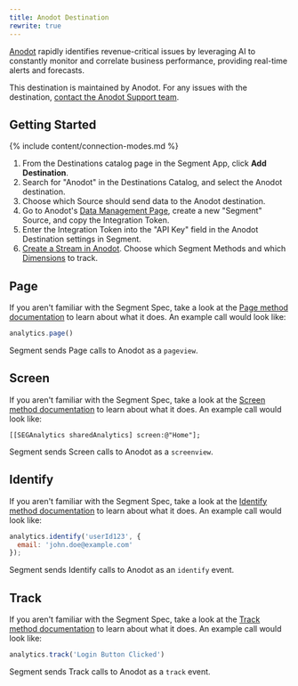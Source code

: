 ```yaml
---
title: Anodot Destination
rewrite: true
---
```

[Anodot](https://www.anodot.com/?utm_source=segmentio&utm_medium=docs&utm_campaign=partners) rapidly identifies revenue-critical issues by leveraging AI to constantly monitor and correlate business performance, providing real-time alerts and forecasts.

This destination is maintained by Anodot. For any issues with the destination, [contact the Anodot Support team](mailto:support@anodot.com).

## Getting Started

{% include content/connection-modes.md %}

1. From the Destinations catalog page in the Segment App, click **Add Destination**.
2. Search for "Anodot" in the Destinations Catalog, and select the Anodot destination.
3. Choose which Source should send data to the Anodot destination.
4. Go to Anodot's [Data Management Page](https://app.anodot.com/#!/r/bc/data-manager), create a new "Segment" Source, and copy the Integration Token.
5. Enter the Integration Token into the "API Key" field in the Anodot Destination settings in Segment.
6. [Create a Stream in Anodot](https://support.anodot.com/hc/en-us/articles/360018508380-Segment-Integration). Choose which Segment Methods and which [Dimensions](https://support.anodot.com/hc/en-us/articles/360009537879-Mapping-Dimensions-to-Measures-BETA-) to track.

## Page

If you aren't familiar with the Segment Spec, take a look at the [Page method documentation](/docs/connections/spec/page/) to learn about what it does. An example call would look like:

```js
analytics.page()
```

Segment sends Page calls to Anodot as a `pageview`.

## Screen

If you aren't familiar with the Segment Spec, take a look at the [Screen method documentation](/docs/connections/spec/screen/) to learn about what it does. An example call would look like:

``` obj-c
[[SEGAnalytics sharedAnalytics] screen:@"Home"];
```

Segment sends Screen calls to Anodot as a `screenview`.

## Identify

If you aren't familiar with the Segment Spec, take a look at the [Identify method documentation](/docs/connections/spec/identify/) to learn about what it does. An example call would look like:

```js
analytics.identify('userId123', {
  email: 'john.doe@example.com'
});
```

Segment sends Identify calls to Anodot as an `identify` event.

## Track

If you aren't familiar with the Segment Spec, take a look at the [Track method documentation](/docs/connections/spec/track/) to learn about what it does. An example call would look like:

```js
analytics.track('Login Button Clicked')
```

Segment sends Track calls to Anodot as a `track` event.
